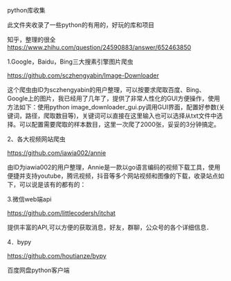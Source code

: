 python库收集

此文件夹收录了一些python的有用的，好玩的库和项目

知乎，整理的很全
https://www.zhihu.com/question/24590883/answer/652463850

1.Google，Baidu，Bing三大搜素引擎图片爬虫

https://github.com/sczhengyabin/Image-Downloader

   这个爬虫由ID为sczhengyabin的用户整理，可以按要求爬取百度、Bing、Google上的图片，我已经用了几年了，提供了非常人性化的GUI方便操作，使用方法如下：使用python image_downloader_gui.py调用GUI界面，配置好参数(关键词，路径，爬取数目等)，关键词可以直接在这里输入也可以选择从txt文件中选择。可以配置需要爬取的样本数目，这里一次爬了2000张，妥妥的3分钟搞定。


2、各大视频网站爬虫

https://github.com/iawia002/annie

   由ID为iawia002的用户整理，Annie是一款以go语言编码的视频下载工具，使用便捷并支持youtube，腾讯视频，抖音等多个网站视频和图像的下载，收录站点如下，可以说是该有的都有的：

3.微信web端api

https://github.com/littlecodersh/itchat

   提供丰富的API,可以方便的获取消息，好友，群聊，公众号的各个详细信息．
   

4．bypy

https://github.com/houtianze/bypy

   百度网盘python客户端
   
   
   


